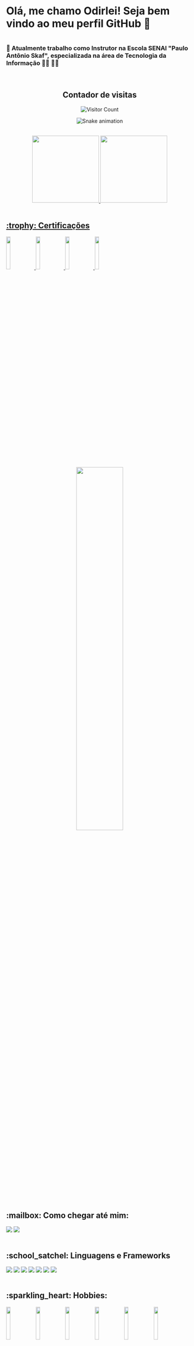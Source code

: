 # <h1>Olá, me chamo Odirlei! Seja bem vindo ao meu perfil GitHub 👋<h1>

### 🔭 Atualmente trabalho como Instrutor na Escola SENAI "Paulo Antônio Skaf", especializada na área de Tecnologia da Informação :man_teacher: :man_technologist:
  <br>

<!--
**odirlei-assis/odirlei-assis** is a ✨ _special_ ✨ repository because its `README.md` (this file) appears on your GitHub profile.

Here are some ideas to get you started:

- 🔭 Atualmente trabalho como Instrutor na Escola SENAI "Paulo Antônio Skaf", especializada na área de Tecnologia da Informação ...
- 🌱 I’m currently learning ...
- 👯 I’m looking to collaborate on ...
- 🤔 I’m looking for help with ...
- 💬 Ask me about ...
- 📫 Como chegar até mim: ...
- 😄 Pronouns: ...
- ⚡ Fun fact: ...
-->

<div align="center">
  <h2>Contador de visitas</h2> 
  
  ![Visitor Count](https://profile-counter.glitch.me/odirlei-assis/count.svg)  

  ![Snake animation](https://github.com/odirlei-assis/odirlei-assis/blob/output/github-contribution-grid-snake.svg)
  
</div>
    <br>

  
<div align="center">
<a href="https://github.com/odirlei-assis">
<img height="180em" src="https://github-readme-stats.vercel.app/api/top-langs/?username=odirlei-assis&layout=compact&langs_count=7&theme=dracula"/>
<img height="180em" src="https://github-readme-stats.vercel.app/api?username=odirlei-assis&show_icons=true&theme=dracula&include_all_commits=true&count_private=true"/>
</div>
    <br>

  
<div>
  <h2>:trophy: Certificações</h2>
  
  <a href="https://www.credly.com/badges/1ebd9810-1c24-4f1a-9a0c-ae5535d0593d/public_url" target="blank">
    <img width="15%" height="15%"  src="https://images.credly.com/size/340x340/images/be8fcaeb-c769-4858-b567-ffaaa73ce8cf/image.png"/>
  </a>  
  
  <a href="https://www.credly.com/badges/289eaa31-cc4d-4734-97a8-69a25b2e37ce/public_url" target="blank">
    <img width="15%" height="15%"  src="https://images.credly.com/size/340x340/images/4136ced8-75d5-4afb-8677-40b6236e2672/azure-ai-fundamentals-600x600.png"/>
  </a>
  
  <a href="https://www.credly.com/badges/be9b0580-ba0e-4a2b-b235-6a222c96e8b1/public_url" target="blank">
    <img width="15%" height="15%"  src="https://images.credly.com/size/220x220/images/fc1352af-87fa-4947-ba54-398a0e63322e/security-compliance-and-identity-fundamentals-600x600.png"/>
  </a>
  
  
  <a href="https://gohorseprocess.com.br/extreme-go-horse-xgh/" target="blank">
    <img width="15%" height="15%"  src="https://mlohrktvfr9b.i.optimole.com/cb:tVDx~16b5e/w:600/h:600/q:mauto/https://www.nerdstickers.com.br/wp-content/uploads/2020/12/adesivo-extreme-go-horse-ns.png"/>
  </a>
</div>
    <br>
      <br>

  
<div align="center">
<img width="50%" height="50%"  src="https://i.kym-cdn.com/photos/images/newsfeed/000/538/716/7f5.gif"/>
</div>
    <br>

  
<h2>:mailbox: Como chegar até mim:</h2>

<a href = "mailto:odirlei_sabella@hotmail.com"><img src="https://img.shields.io/badge/Hotmail-D14836?style=for-the-badge&logo=gmail&logoColor=white" target="_blank"></a>
<a href = "https://www.linkedin.com/in/odirlei-sabella/" target="_blank"><img src="https://img.shields.io/badge/linkedin-%230077B5.svg?&style=for-the-badge&logo=linkedin&logoColor=white"></a>
    <br>
      <br>

  
<div>
  <h2>:school_satchel: Linguagens e Frameworks</h2>
  <img src=https://progress-bar.dev/80?title=HTML />
  <img src=https://progress-bar.dev/80?title=CSS />
  <img src=https://progress-bar.dev/70?title=JAVASCRIPT />
  <img src=https://progress-bar.dev/85?title=CSHARP  />
  <img src=https://progress-bar.dev/70?title=BOOTSTRAP  />
  <img src=https://progress-bar.dev/65?title=ANGULAR  />
  <img src=https://progress-bar.dev/70?title=PHP  />
</div>
    <br>

<div>
<h2>:sparkling_heart: Hobbies:</h2>
  
<img width="15%" height="15%" src="https://upload.wikimedia.org/wikipedia/commons/thumb/f/fc/Valorant_logo_-_pink_color_version.svg/2560px-Valorant_logo_-_pink_color_version.svg.png"/>

<img width="15%" height="15%" src="https://cdn2.steamgriddb.com/file/sgdb-cdn/logo_thumb/79f56e5e3e0e999b3c139f225838d41f.png"/>
  
<img width="15%" height="15%" src="https://cdn-icons-png.flaticon.com/512/566/566287.png"/>
  
<img width="15%" height="15%" src="https://image.spreadshirtmedia.net/image-server/v1/designs/15116158,width=178,height=178,colors%5B0%5D=141754,colors%5B1%5D=D41C3B.png"/>

<img width="15%" height="15%" src="https://minecraftapk.in/wp-content/uploads/2022/04/kindpng_1650608.png"/>
  
<img width="15%" height="15%" src="https://static.wikia.nocookie.net/logopedia/images/a/a2/WZ2_Logo.png/revision/latest/scale-to-width-down/1200?cb=20221118011827"/>

</div>
